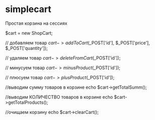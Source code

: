 # simplecart
 Простая корзина на сессиях

$cart = new ShopCart;

// добавляем товар
$cart->addToCart($_POST['id'], $_POST['price'], $_POST['quantity']);

// удаляем товар
$cart->deleteFromCart($_POST['id']);

// минусуем товар
$cart->minusProduct($_POST['id']);

// плюсуем товар
$cart->plusProduct($_POST['id']);

//выводим сумму товаров в корзине
echo $cart->getTotalSumm();

//выводим КОЛИЧЕСТВО товаров в корзине
echo $cart->getTotalProducts();

//очищаем корзину
echo $cart->clearCart();
